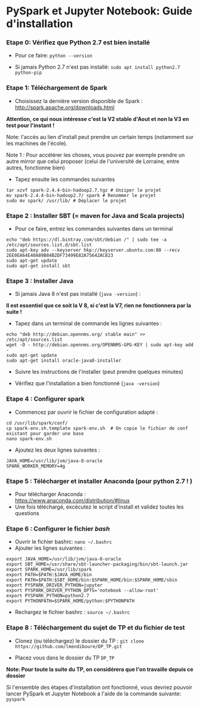 
# PySpark et Jupyter Notebook: Guide d'installation

### Etape 0: Vérifiez que Python 2.7 est bien installé

  - Pour ce faire: `python --version`
  
  - Si jamais Python 2.7 n'est pas installé: `sudo apt install python2.7 python-pip`

### Etape 1: Téléchargement de Spark

  - Choisissez la dernière version disponible de Spark : http://spark.apache.org/downloads.html

**Attention, ce qui nous intéresse c'est la V2 stable d'Aout et non la V3 en test pour l'instant !** 

Note: l'accès au lien d'install peut prendre un certain temps (notamment sur les machines de l'école).

Note 1 : Pour accélérer les choses, vous pouvez par exemple prendre un autre mirror que celui proposer (celui de l'université de Lorraine, entre autres, fonctionne bien)
  
  - Tapez ensuite les commandes suivantes
 
```console
tar xzvf spark-2.4.4-bin-hadoop2.7.tgz # Unziper le projet
mv spark-2.4.4-bin-hadoop2.7/ spark # Renommer le projet
sudo mv spark/ /usr/lib/ # Déplacer le projet
```
### Etape 2 : Installer SBT (= maven for Java and Scala projects)
  - Pour ce faire, entrez les commandes suivantes dans un terminal
```console
echo "deb https://dl.bintray.com/sbt/debian /" | sudo tee -a /etc/apt/sources.list.d/sbt.list  
sudo apt-key adv --keyserver hkp://keyserver.ubuntu.com:80 --recv 2EE0EA64E40A89B84B2DF73499E82A75642AC823  
sudo apt-get update  
sudo apt-get install sbt
```

### Etape 3 : Installer Java

  - Si jamais Java 8 n'est pas installé (`java -version`) :

**Il est essentiel que ce soit la V 8, si c'est la V7, rien ne fonctionnera par la suite !** 

  - Tapez dans un terminal de commande les lignes suivantes :
```console
echo "deb http://debian.opennms.org/ stable main" >> /etc/apt/sources.list
wget -O - http://debian.opennms.org/OPENNMS-GPG-KEY | sudo apt-key add -
sudo apt-get update
sudo apt-get install oracle-java8-installer
```
  - Suivre les instructions de l'installer (peut prendre quelques minutes)
  
  - Vérifiez que l'installation a bien fonctionné (`java -version`)

### Etape 4 : Configurer spark
  - Commencez par ouvrir le fichier de configuration adapté : 
  
```console
cd /usr/lib/spark/conf/  
cp spark-env.sh.template spark-env.sh  # On copie le fichier de conf existant pour garder une base
nano spark-env.sh
```

  - Ajoutez les deux lignes suivantes :
```console
JAVA_HOME=/usr/lib/jvm/java-8-oracle  
SPARK_WORKER_MEMORY=4g
```

### Etape 5 : Télécharger et installer Anaconda (pour python 2.7 ! )

  - Pour télécharger Anaconda : https://www.anaconda.com/distribution/#linux
  - Une fois téléchargé, excécutez le script d'install et validez toutes les questions

### Etape 6 : Configurer le fichier _bash_
  - Ouvrir le fichier bashrc: `nano ~/.bashrc`
  - Ajouter les lignes suivantes :
 
```console
export JAVA_HOME=/usr/lib/jvm/java-8-oracle  
export SBT_HOME=/usr/share/sbt-launcher-packaging/bin/sbt-launch.jar  
export SPARK_HOME=/usr/lib/spark
export PATH=$PATH:$JAVA_HOME/bin
export PATH=$PATH:$SBT_HOME/bin:$SPARK_HOME/bin:$SPARK_HOME/sbin
export PYSPARK_DRIVER_PYTHON=jupyter
export PYSPARK_DRIVER_PYTHON_OPTS='notebook --allow-root'
export PYSPARK_PYTHON=python2.7
export PYTHONPATH=$SPARK_HOME/python:$PYTHONPATH
```
  - Rechargez le fichier bashrc : `source ~/.bashrc`
  
### Etape 8 : Téléchargement du sujet de TP et du fichier de test

  - Clonez (ou téléchargez) le dossier du TP : `git clone https://github.com/lmendiboure/DP_TP.git`
  
  - Placez vous dans le dossier du TP `DP_TP`
  
**Note: Pour toute la suite du TP, on considérera que l'on travaille depuis ce dossier**
  
Si l'ensemble des étapes d'installation ont fonctionné, vous devriez pouvoir lancer PySpark et Jupyter Notebook a l'aide de la commande suivante: `pyspark` 
